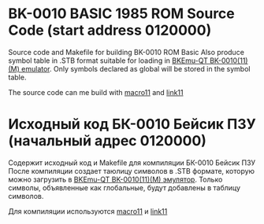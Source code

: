 # BK-0010 BASIC 1985 ROM Source Code (start address 0120000)
 Source code and Makefile for building BK-0010 ROM Basic
 Also produce symbol table in .STB format suitable for loading in [BKEmu-QT BK-0010(11)(M) emulator](https://github.com/andpp/bkemu-QT "BKEmu-QT BK-0010(11)(M) emulator"). Only symbols declared as global will be stored in the symbol table. 
 
 The source code can me build with [macro11](https://github.com/andpp/macro11 "macro11") and  [link11](https://github.com/andpp/pclink11 "link11")
 
 # Исходный код БК-0010 Бейсик ПЗУ (начальный адрес 0120000)
 Содержит исходный код и Makefile для компиляции БК-0010 Бейсик ПЗУ
 После компиляции создает таюлицу символов в .STB формате, которую можно загрузить в [BKEmu-QT BK-0010(11)(M) эмулятор](https://github.com/andpp/bkemu-QT "BKEmu-QT BK-0010(11)(M) эмулятор"). Только символы, объявленные как глобальные, будут добавлены в таблицу символов. 
 
 Для компиляции используются [macro11](https://github.com/andpp/macro11 "macro11") и  [link11](https://github.com/andpp/pclink11 "link11")
